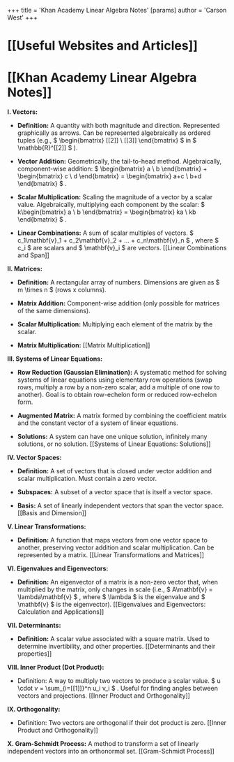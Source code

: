 +++
 title = 'Khan Academy Linear Algebra Notes'
[params]
	author = 'Carson West'
+++
# [[Useful Websites and Articles]]
# [[Khan Academy Linear Algebra Notes]]

**I. Vectors:**

* **Definition:** A quantity with both magnitude and direction.  Represented graphically as arrows.  Can be represented algebraically as ordered tuples (e.g.,  $ \begin{bmatrix} [[2]] \\ [[3]] \end{bmatrix} $  in  $ \mathbb{R}^[[2]] $ ).

* **Vector Addition:**  Geometrically, the tail-to-head method. Algebraically, component-wise addition:   $ \begin{bmatrix} a \\ b \end{bmatrix} + \begin{bmatrix} c \\ d \end{bmatrix} = \begin{bmatrix} a+c \\ b+d \end{bmatrix} $ .

* **Scalar Multiplication:**  Scaling the magnitude of a vector by a scalar value. Algebraically, multiplying each component by the scalar:  $ k\begin{bmatrix} a \\ b \end{bmatrix} = \begin{bmatrix} ka \\ kb \end{bmatrix} $ .

* **Linear Combinations:**  A sum of scalar multiples of vectors.   $ c_1\mathbf{v}_1 + c_2\mathbf{v}_2 + ... + c_n\mathbf{v}_n $ , where  $ c_i $  are scalars and  $ \mathbf{v}_i $  are vectors. [[Linear Combinations and Span]]


**II. Matrices:**

* **Definition:** A rectangular array of numbers.  Dimensions are given as  $ m \times n $  (rows x columns).

* **Matrix Addition:** Component-wise addition (only possible for matrices of the same dimensions).

* **Scalar Multiplication:** Multiplying each element of the matrix by the scalar.

* **Matrix Multiplication:** [[Matrix Multiplication]]


**III. Systems of Linear Equations:**

* **Row Reduction (Gaussian Elimination):**  A systematic method for solving systems of linear equations using elementary row operations (swap rows, multiply a row by a non-zero scalar, add a multiple of one row to another).  Goal is to obtain row-echelon form or reduced row-echelon form.

* **Augmented Matrix:** A matrix formed by combining the coefficient matrix and the constant vector of a system of linear equations.

* **Solutions:**  A system can have one unique solution, infinitely many solutions, or no solution. [[Systems of Linear Equations: Solutions]]


**IV. Vector Spaces:**

* **Definition:** A set of vectors that is closed under vector addition and scalar multiplication.  Must contain a zero vector.

* **Subspaces:**  A subset of a vector space that is itself a vector space.

* **Basis:** A set of linearly independent vectors that span the vector space.  [[Basis and Dimension]]


**V. Linear Transformations:**

* **Definition:** A function that maps vectors from one vector space to another, preserving vector addition and scalar multiplication.  Can be represented by a matrix. [[Linear Transformations and Matrices]]


**VI. Eigenvalues and Eigenvectors:**

* **Definition:**  An eigenvector of a matrix is a non-zero vector that, when multiplied by the matrix, only changes in scale (i.e.,  $ A\mathbf{v} = \lambda\mathbf{v} $ , where  $ \lambda $  is the eigenvalue and  $ \mathbf{v} $  is the eigenvector). [[Eigenvalues and Eigenvectors: Calculation and Applications]]


**VII.  Determinants:**

* **Definition:** A scalar value associated with a square matrix.  Used to determine invertibility, and other properties. [[Determinants and their properties]]


**VIII.  Inner Product (Dot Product):**

* Definition: A way to multiply two vectors to produce a scalar value.   $ u \cdot v = \sum_{i=[[1]]}^n u_i v_i $ .   Useful for finding angles between vectors and projections. [[Inner Product and Orthogonality]]


**IX. Orthogonality:**

* Definition: Two vectors are orthogonal if their dot product is zero.  [[Inner Product and Orthogonality]]


**X. Gram-Schmidt Process:**  A method to transform a set of linearly independent vectors into an orthonormal set. [[Gram-Schmidt Process]]
